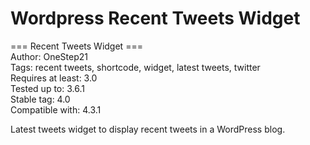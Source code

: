 # Wordpress Recent Tweets Widget

=== Recent Tweets Widget ===
<br />
Author: OneStep21
<br />
Tags: recent tweets, shortcode, widget, latest tweets, twitter
<br />
Requires at least: 3.0
<br />
Tested up to: 3.6.1
<br />
Stable tag: 4.0
<br />
Compatible with: 4.3.1
<br />

Latest tweets widget to display recent tweets in a WordPress blog.
